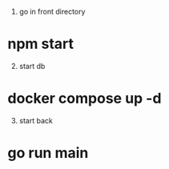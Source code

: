 1. go in front directory
# npm start

2. start db
# docker compose up -d 

3. start back
# go run main